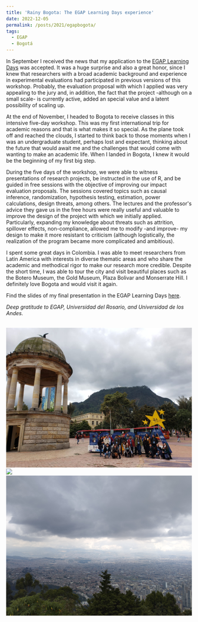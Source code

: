 ```yaml
---
title: 'Rainy Bogota: The EGAP Learning Days experience'
date: 2022-12-05
permalink: /posts/2021/egapbogota/
tags:
  - EGAP
  - Bogotá
---
```


In September I received the news that my application to the [EGAP Learning Days](https://egap.org/learning-days/) was accepted. It was a huge surprise and also a great honor, since I knew that researchers with a broad academic background and experience in experimental evaluations had participated in previous versions of this workshop. Probably, the evaluation proposal with which I applied was very appealing to the jury and, in addition, the fact that the project -although on a small scale- is currently active, added an special value and a latent possibility of scaling up.

At the end of November, I headed to Bogota to receive classes in this intensive five-day workshop. This was my first international trip for academic reasons and that is what makes it so special. As the plane took off and reached the clouds, I started to think back to those moments when I was an undergraduate student, perhaps lost and expectant, thinking about the future that would await me and the challenges that would come with wanting to make an academic life. When I landed in Bogota, I knew it would be the beginning of my first big step.

During the five days of the workshop, we were able to witness presentations of research projects, be instructed in the use of R, and be guided in free sessions with the objective of improving our impact evaluation proposals. The sessions covered topics such as causal inference, randomization, hypothesis testing, estimation, power calculations, design threats, among others. The lectures and the professor's advice they gave us in the free hours were really useful and valuable to improve the design of the project with which we initially applied. Particularly, expanding my knowledge about threats such as attrition, spillover effects, non-compliance, allowed me to modify -and improve- my design to make it more resistant to criticism (although logistically, the realization of the program became more complicated and ambitious).

I spent some great days in Colombia. I was able to meet researchers from Latin America with interests in diverse thematic areas and who share the academic and methodical rigor to make our research more credible. Despite the short time, I was able to tour the city and visit beautiful places such as the Botero Museum, the Gold Museum, Plaza Bolivar and Monserrate Hill. I definitely love Bogota and would visit it again. 

Find the slides of my final presentation in the EGAP Learning Days [here](https://drive.google.com/file/d/1qtPLvDrN_X4A8fy84WNCsi6vhSIdiIFp/view).

*Deep gratitude to EGAP, Universidad del Rosario, and Universidad de los Andes.*

<br/><img src='/images/egap_photo1.jpg'>
<br/><img src='/images/egap_photo2.jpg'>
<br/><img src='/images/egap_photo3.jpg'>

